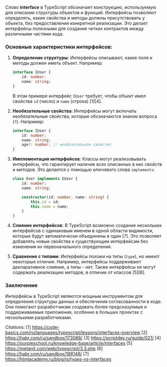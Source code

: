 Слово **interface** в TypeScript обозначает конструкцию, используемую для описания структуры объектов и функций. Интерфейсы позволяют определять, какие свойства и методы должны присутствовать у объекта, без предоставления конкретной реализации. Это делает интерфейсы полезными для создания четких контрактов между различными частями кода.

### Основные характеристики интерфейсов:

1. **Определение структуры**: Интерфейсы описывают, какие поля и методы должен иметь объект. Например:
   ```typescript
   interface IUser {
       id: number;
       name: string;
   }
   ```
   В этом примере интерфейс `IUser` требует, чтобы объект имел свойства `id` (число) и `name` (строка) [1][4].

2. **Необязательные свойства**: Интерфейсы могут включать необязательные свойства, которые обозначаются знаком вопроса (`?`). Например:
   ```typescript
   interface IUser {
       id: number;
       name: string;
       age?: number; // необязательное свойство
   }
   ```

3. **Имплементация интерфейсов**: Классы могут реализовывать интерфейсы, что гарантирует наличие всех описанных в них свойств и методов. Это делается с помощью ключевого слова `implements`:
   ```typescript
   class User implements IUser {
       id: number;
       name: string;

       constructor(id: number, name: string) {
           this.id = id;
           this.name = name;
       }
   }
   ```

4. **Слияние интерфейсов**: В TypeScript возможно создание нескольких интерфейсов с одинаковым именем в одной области видимости, которые будут автоматически объединены в один [7]. Это позволяет добавлять новые свойства к существующим интерфейсам без изменения их первоначального определения.

5. **Сравнение с типами**: Интерфейсы похожи на типы (`type`), но имеют некоторые отличия. Например, интерфейсы поддерживают декларативное слияние, а типы - нет. Также интерфейсы не могут содержать реализацию методов, в отличие от классов [5][6].

### Заключение

Интерфейсы в TypeScript являются мощным инструментом для определения структуры данных и обеспечения согласованности в коде. Они помогают разработчикам создавать более предсказуемые и поддерживаемые приложения, особенно в больших проектах с несколькими разработчиками.

Citations:
[1] https://code-basics.com/ru/languages/typescript/lessons/interfaces-overview
[2] https://habr.com/ru/sandbox/173088/
[3] https://scriptdev.ru/guide/021/
[4] https://purpleschool.ru/knowledge-base/article/interfaces
[5] https://metanit.com/web/typescript/3.3.php
[6] https://habr.com/ru/sandbox/188148/
[7] https://htmlacademy.ru/blog/js/types-vs-interfaces